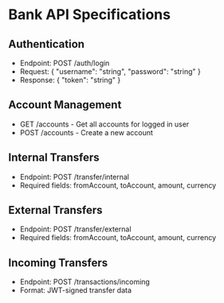 # Bank API Specifications

## Authentication
- Endpoint: POST /auth/login
- Request: { "username": "string", "password": "string" }
- Response: { "token": "string" }

## Account Management
- GET /accounts - Get all accounts for logged in user
- POST /accounts - Create a new account

## Internal Transfers
- Endpoint: POST /transfer/internal
- Required fields: fromAccount, toAccount, amount, currency

## External Transfers
- Endpoint: POST /transfer/external
- Required fields: fromAccount, toAccount, amount, currency

## Incoming Transfers
- Endpoint: POST /transactions/incoming
- Format: JWT-signed transfer data